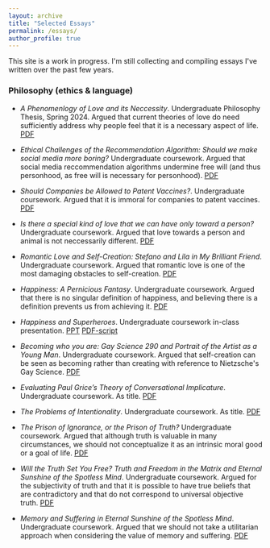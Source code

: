 ```yaml
---
layout: archive
title: "Selected Essays"
permalink: /essays/
author_profile: true
---
```

This site is a work in progress. I'm still collecting and compiling essays I've written over the past few years. 

### Philosophy (ethics & language)
* *A Phenomenlogy of Love and its Neccessity*. Undergraduate Philosophy Thesis, Spring 2024. Argued that current theories of love do need sufficiently address why people feel that it is a necessary aspect of life. [PDF](/files/cv.pdf)

* *Ethical Challenges of the Recommendation Algorithm: Should we make social media more boring?* Undergraduate coursework. Argued that social media reccommendation algorithms undermine free will (and thus personhood, as free will is necessary for personhood). [PDF](/files/social_media.pdf)

* *Should Companies be Allowed to Patent Vaccines?*. Undergraduate coursework. Argued that it is immoral for companies to patent vaccines. [PDF](/files/vaccines.pdf)

* *Is there a special kind of love that we can have only toward a person?* Undergraduate coursework. Argued that love towards a person and animal is not neccessarily different. [PDF](/files/special_love.pdf)

* *Romantic Love and Self-Creation: Stefano and Lila in My Brilliant Friend*. Undergraduate coursework. Argued that romantic love is one of the most damaging obstacles to self-creation. [PDF](/files/self_creation_lila.pdf)

* *Happiness: A Pernicious Fantasy*. Undergraduate coursework. Argued that there is no singular definition of happiness, and believing there is a definition prevents us from achieving it. [PDF](/files/intentionality.pdf)

* *Happiness and Superheroes*. Undergraduate coursework in-class presentation. [PPT](/files/happiness_superhero.pptx) [PDF-script](/files/happiness_superhero_script.pdf)

* *Becoming who you are: Gay Science 290 and Portrait of the Artist as a Young Man*. Undergraduate coursework. Argued that self-creation can be seen as becoming rather than creating with reference to Nietzsche's Gay Science. [PDF](/files/self_creation_gs.pdf)

* *Evaluating Paul Grice’s Theory of Conversational Implicature*. Undergraduate coursework. As title. [PDF](/files/implicature.pdf)

* *The Problems of Intentionality*. Undergraduate coursework. As title. [PDF](/files/intentionality.pdf)

* *The Prison of Ignorance, or the Prison of Truth?* Undergraduate coursework. Argued that although truth is valuable in many circumstances, we should not conceptualize it as an intrinsic moral good or a goal of life. [PDF](/files/truth2.pdf)

* *Will the Truth Set You Free? Truth and Freedom in the Matrix and Eternal Sunshine of the Spotless Mind*. Undergraduate coursework. Argued for the subjectivity of truth and that it is possible to have true beliefs that are contradictory and that do not correspond to universal objective truth. [PDF](/files/truth.pdf)

* *Memory and Suffering in Eternal Sunshine of the Spotless Mind*. Undergraduate coursework. Argued that we should not take a utilitarian approach when considering the value of memory and suffering. [PDF](/files/memory.pdf)



